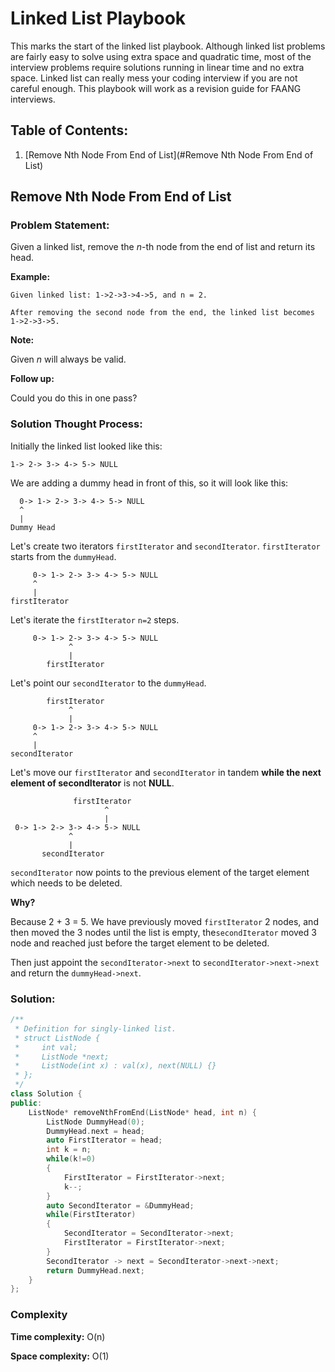 # Linked List Playbook

This marks the start of the linked list playbook. Although linked list problems are fairly easy to solve using extra space and quadratic time, most of the interview problems require solutions running in linear time and no extra space. Linked list can really mess your coding interview if you are not careful enough. This playbook will work as a revision guide for FAANG interviews.

## Table of Contents:

1. [Remove Nth Node From End of List](#Remove Nth Node From End of List)





## Remove Nth Node From End of List  <a name="Remove Nth Node From End of List"></a>

### Problem Statement:

Given a linked list, remove the *n*-th node from the end of list and return its head.

**Example:**

```
Given linked list: 1->2->3->4->5, and n = 2.

After removing the second node from the end, the linked list becomes 1->2->3->5.
```

**Note:**

Given *n* will always be valid.

**Follow up:**

Could you do this in one pass?

### Solution Thought Process:

Initially the linked list looked like this:

 ```
1-> 2-> 3-> 4-> 5-> NULL
 ```

We are adding a dummy head in front of this, so it will look like this:

 ```
   0-> 1-> 2-> 3-> 4-> 5-> NULL
   ^
   |
Dummy Head
 ```

Let's create two iterators `firstIterator` and `secondIterator`. `firstIterator` starts from the `dummyHead`. 

```
     0-> 1-> 2-> 3-> 4-> 5-> NULL
     ^
     |
firstIterator
```

Let's iterate the `firstIterator` `n=2` steps.

```
     0-> 1-> 2-> 3-> 4-> 5-> NULL
     		 ^
     		 |
		firstIterator
```

Let's point our `secondIterator` to the `dummyHead`.

```
        firstIterator  
             ^
             |
     0-> 1-> 2-> 3-> 4-> 5-> NULL
     ^
     |
secondIterator
```

Let's move our `firstIterator` and `secondIterator` in tandem **while the next element of secondIterator** is not **NULL**.

        		  firstIterator  
             			 ^
             			 |
     0-> 1-> 2-> 3-> 4-> 5-> NULL
     	         ^
     		     |
     	   secondIterator
`secondIterator` now points to the previous element of the target element which needs to be deleted.

**Why?**

Because 2 + 3 = 5. We have previously moved `firstIterator` 2 nodes, and then moved the 3 nodes until the list is empty, the`secondIterator` moved 3 node and reached just before the target element to be deleted.

Then just appoint the `secondIterator->next` to `secondIterator->next->next` and return the `dummyHead->next`.



### Solution:

```c++
/**
 * Definition for singly-linked list.
 * struct ListNode {
 *     int val;
 *     ListNode *next;
 *     ListNode(int x) : val(x), next(NULL) {}
 * };
 */
class Solution {
public:
    ListNode* removeNthFromEnd(ListNode* head, int n) {
        ListNode DummyHead(0);
        DummyHead.next = head;
        auto FirstIterator = head;
        int k = n;
        while(k!=0)
        {
            FirstIterator = FirstIterator->next;
            k--;
        }
        auto SecondIterator = &DummyHead;
        while(FirstIterator)
        {
            SecondIterator = SecondIterator->next;
            FirstIterator = FirstIterator->next;
        }
        SecondIterator -> next = SecondIterator->next->next;
        return DummyHead.next;
    }
};
```



### Complexity

**Time complexity:** O(n)

**Space complexity:** O(1)